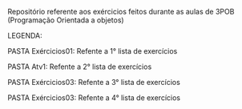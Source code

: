 Repositório referente aos exércicios feitos durante as aulas de 3POB (Programação Orientada a objetos)

LEGENDA:

PASTA Exércicios01: Refente a 1° lista de exercícios 

PASTA Atv1: Refente a 2° lista de exercícios 

PASTA Exércicios03: Refente a 3° lista de exercícios 

PASTA Exércicios03: Refente a 4° lista de exercícios 
